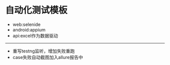 # 自动化测试模板
- web:selenide
- android:appium
- api:excel作为数据驱动
***
- 重写testng监听，增加失败重跑
- case失败自动截图加入allure报告中
